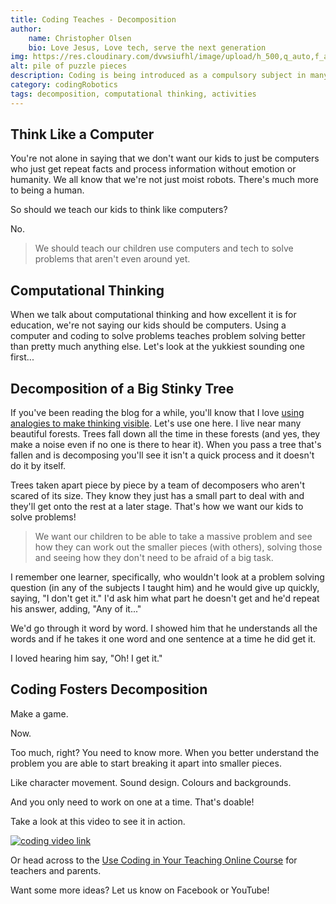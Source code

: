 ```yaml
---
title: Coding Teaches - Decomposition
author:
    name: Christopher Olsen
    bio: Love Jesus, Love tech, serve the next generation
img: https://res.cloudinary.com/dvwsiufhl/image/upload/h_500,q_auto,f_auto/v1607587504/blog/photo-1494059980473-813e73ee784b_avupxc.jpg
alt: pile of puzzle pieces
description: Coding is being introduced as a compulsory subject in many schools. In this series we look at why that is great news. To start off, let's look at the skill of decomposition.
category: codingRobotics
tags: decomposition, computational thinking, activities
---
```

## Think Like a Computer
You're not alone in saying that we don't want our kids to just be computers who just get repeat facts and process information without emotion or humanity. We all know that we're not just moist robots. There's much more to being a human.

So should we teach our kids to think like computers? 

No.

> We should teach our children use computers and tech to solve problems that aren't even around yet.

## Computational Thinking
When we talk about computational thinking and how excellent it is for education, we're not saying our kids should be computers. Using a computer and coding to solve problems teaches problem solving better than pretty much anything else. Let's look at the yukkiest sounding one first...

## Decomposition of a Big Stinky Tree
If you've been reading the blog for a while, you'll know that I love [using analogies to make thinking visible](/blog/see-understanding-analogies). Let's use one here. I live near many beautiful forests. Trees fall down all the time in these forests (and yes, they make a noise even if no one is there to hear it). When you pass a tree that's fallen and is decomposing you'll see it isn't a quick process and it doesn't do it by itself.

Trees taken apart piece by piece by a team of decomposers who aren't scared of its size. They know they just has a small part to deal with and they'll get onto the rest at a later stage. That's how we want our kids to solve problems!

> We want our children to be able to take a massive problem and see how they can work out the smaller pieces (with others), solving those and seeing how they don't need to be afraid of a big task.

I remember one learner, specifically, who wouldn't look at a problem solving question (in any of the subjects I taught him) and he would give up quickly, saying, "I don't get it." I'd ask him what part he doesn't get and he'd repeat his answer, adding, "Any of it..."

We'd go through it word by word. I showed him that he understands all the words and if he takes it one word and one sentence at a time he did get it.

I loved hearing him say, "Oh! I get it."

## Coding Fosters Decomposition
Make a game.

Now.

Too much, right? You need to know more. When you better understand the problem you are able to start breaking it apart into smaller pieces. 

Like character movement. Sound design. Colours and backgrounds. 

And you only need to work on one at a time. That's doable!

Take a look at this video to see it in action.

[![coding video link](https://img.youtube.com/vi/8mgisdN-zgo/0.jpg)](https://www.youtube.com/watch?v=8mgisdN-zgo)

Or head across to the [Use Coding in Your Teaching Online Course](https://www.udemy.com/course/homecodeparents/?referralCode=9CF8785ED8A56A6FED8F) for teachers and parents.

Want some more ideas? Let us know on Facebook or YouTube!

